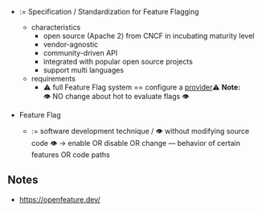 - := Specification / Standardization for Feature Flagging
    - characteristics
        - open source (Apache 2) from CNCF in incubating maturity level
        - vendor-agnostic
        - community-driven API
        - integrated with popular open source projects
        - support multi languages
    - requirements
        - ⚠️ full Feature Flag system == configure a [provider](https://www.notion.so/Ecosystem-205885330e68444281fe1a9646d58451?pvs=21)⚠️
          **Note:** 👁️ NO change about hot to evaluate flags 👁️

- Feature Flag
    - := software development technique / 👁️ without modifying source code 👁️ → enable OR disable OR change — behavior of certain features OR code paths

## Notes
* https://openfeature.dev/